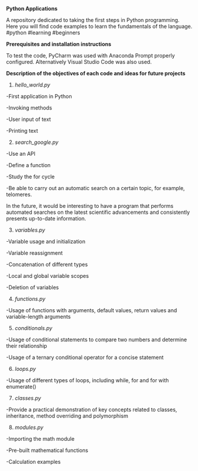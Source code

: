 **Python Applications**

A repository dedicated to taking the first steps in Python programming. Here you will find code examples to learn the fundamentals of the language. #python #learning #beginners


**Prerequisites and installation instructions**

To test the code, PyCharm was used with Anaconda Prompt properly configured.
Alternatively Visual Studio Code was also used.


**Description of the objectives of each code and ideas for future projects**

1. *hello_world.py*

-First application in Python

-Invoking methods

-User input of text

-Printing text

2. *search_google.py*

-Use an API

-Define a function

-Study the for cycle

-Be able to carry out an automatic search on a certain topic, for example, telomeres.

In the future, it would be interesting to have a program that performs automated searches on the latest scientific advancements and consistently presents up-to-date information.

3. *variables.py*

-Variable usage and initialization

-Variable reassignment

-Concatenation of different types

-Local and global variable scopes

-Deletion of variables

4. *functions.py*

-Usage of functions with arguments, default values, return values and variable-length arguments

5. *conditionals.py*

-Usage of conditional statements to compare two numbers and determine their relationship

-Usage of a ternary conditional operator for a concise statement

6. *loops.py*

-Usage of different types of loops, including while, for and for with enumerate()

7. *classes.py*

-Provide a practical demonstration of key concepts related to classes, inheritance, method overriding and polymorphism

8. *modules.py*

-Importing the math module

-Pre-built mathematical functions

-Calculation examples
